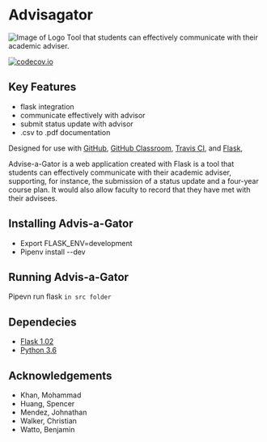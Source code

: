 # Advisagator

![Image of Logo](https://github.com/GatorEducator/advisagator/tree/master/.github/advisagator.png)
Tool that students can effectively communicate with their academic adviser.

[![codecov.io](http://codecov.io/github/GatorEducator/advisagator/coverage.svg?branch=master)](http://codecov.io/github/GatorEducator/advisagator?branch=master)

## Key Features

* flask integration
* communicate effectively with advisor
* submit status update with advisor
* .csv to .pdf documentation

Designed for use with [GitHub](https://github.com/), [GitHub
Classroom](https://classroom.github.com/), [Travis CI](https://travis-ci.com/),
and [Flask](http://flask.pocoo.org/),

Advise-a-Gator is a web application created with Flask is a tool that students
can effectively communicate with their academic adviser, supporting, for instance,
the submission of a status update and a four-year course plan. It would also
allow faculty to record that they have met with their advisees.

## Installing Advis-a-Gator

* Export FLASK_ENV=development
* Pipenv install --dev

## Running Advis-a-Gator

Pipevn run flask
`in src folder`

## Dependecies

* [Flask 1.02](http://flask.pocoo.org)
* [Python 3.6](https://www.python.org/downloads/release/python-360)

## Acknowledgements

* Khan, Mohammad
* Huang, Spencer
* Mendez, Johnathan
* Walker, Christian
* Watto, Benjamin
